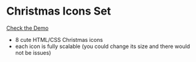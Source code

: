 # Christmas Icons Set

[Check the Demo](https://codepen.io/nat-davydova/pen/LYENEyL)

- 8 cute HTML/CSS Christmas icons
- each icon is fully scalable (you could change its size and there would not be issues)
 
